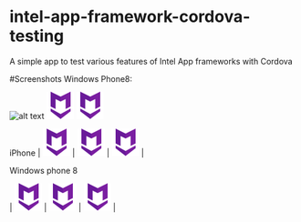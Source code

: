 intel-app-framework-cordova-testing
===================================

A simple app to test various features of Intel App frameworks with Cordova

#Screenshots
Windows Phone8:

![alt text](images/screen1.jpg "Logo Title Text 1")
      ![alt text](https://github.com/adam-p/markdown-here/raw/master/src/common/images/icon48.png "Logo Title Text 1")             ![alt text](https://github.com/adam-p/markdown-here/raw/master/src/common/images/icon48.png "Logo Title Text 1")  









iPhone
|     ![alt text](https://github.com/adam-p/markdown-here/raw/master/src/common/images/icon48.png "Logo Title Text 1")
    | ![alt text](https://github.com/adam-p/markdown-here/raw/master/src/common/images/icon48.png "Logo Title Text 1")           | ![alt text](https://github.com/adam-p/markdown-here/raw/master/src/common/images/icon48.png "Logo Title Text 1")  |



Windows phone 8 

|     ![alt text](https://github.com/adam-p/markdown-here/raw/master/src/common/images/icon48.png "Logo Title Text 1")
    | ![alt text](https://github.com/adam-p/markdown-here/raw/master/src/common/images/icon48.png "Logo Title Text 1")           | ![alt text](https://github.com/adam-p/markdown-here/raw/master/src/common/images/icon48.png "Logo Title Text 1")  |


